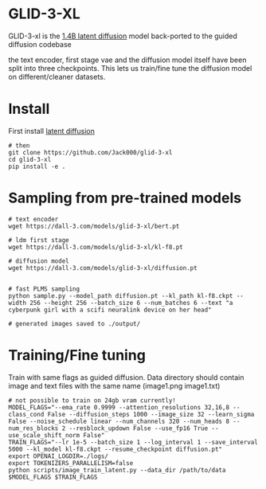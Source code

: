 # GLID-3-XL

GLID-3-xl is the [1.4B latent diffusion](https://github.com/CompVis/latent-diffusion#april-2022) model back-ported to the guided diffusion codebase

the text encoder, first stage vae and the diffusion model itself have been split into three checkpoints. This lets us train/fine tune the diffusion model on different/cleaner datasets.

# Install

First install [latent diffusion](https://github.com/CompVis/latent-diffusion)
```
# then
git clone https://github.com/Jack000/glid-3-xl
cd glid-3-xl
pip install -e .
```

# Sampling from pre-trained models

```
# text encoder
wget https://dall-3.com/models/glid-3-xl/bert.pt

# ldm first stage
wget https://dall-3.com/models/glid-3-xl/kl-f8.pt

# diffusion model
wget https://dall-3.com/models/glid-3-xl/diffusion.pt


# fast PLMS sampling
python sample.py --model_path diffusion.pt --kl_path kl-f8.ckpt --width 256 --height 256 --batch_size 6 --num_batches 6 --text "a cyberpunk girl with a scifi neuralink device on her head"

# generated images saved to ./output/
```

# Training/Fine tuning
Train with same flags as guided diffusion. Data directory should contain image and text files with the same name (image1.png image1.txt)

```
# not possible to train on 24gb vram currently!
MODEL_FLAGS="--ema_rate 0.9999 --attention_resolutions 32,16,8 --class_cond False --diffusion_steps 1000 --image_size 32 --learn_sigma False --noise_schedule linear --num_channels 320 --num_heads 8 --num_res_blocks 2 --resblock_updown False --use_fp16 True --use_scale_shift_norm False"
TRAIN_FLAGS="--lr 1e-5 --batch_size 1 --log_interval 1 --save_interval 5000 --kl_model kl-f8.ckpt --resume_checkpoint diffusion.pt"
export OPENAI_LOGDIR=./logs/
export TOKENIZERS_PARALLELISM=false
python scripts/image_train_latent.py --data_dir /path/to/data $MODEL_FLAGS $TRAIN_FLAGS
```
